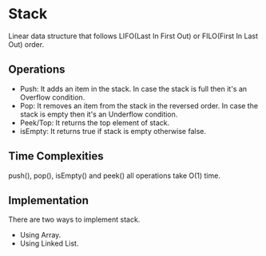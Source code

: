 # Stack
Linear data structure that follows LIFO(Last In First Out) or FILO(First In Last Out) order.

## Operations
- Push: It adds an item in the stack. In case the stack is full then it's an Overflow condition.
- Pop: It removes an item from the stack in the reversed order. In case the stack is empty then it's an Underflow condition.
- Peek/Top: It returns the top element of stack.
- isEmpty: It returns true if stack is empty otherwise false.

## Time Complexities
push(), pop(), isEmpty() and peek() all operations take O(1) time.

## Implementation
There are two ways to implement stack.
- Using Array.
- Using Linked List.
